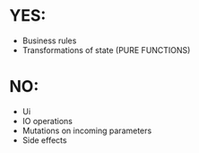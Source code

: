 # YES:
- Business rules
- Transformations of state (PURE FUNCTIONS)

# NO:
- Ui
- IO operations
- Mutations on incoming parameters
- Side effects
